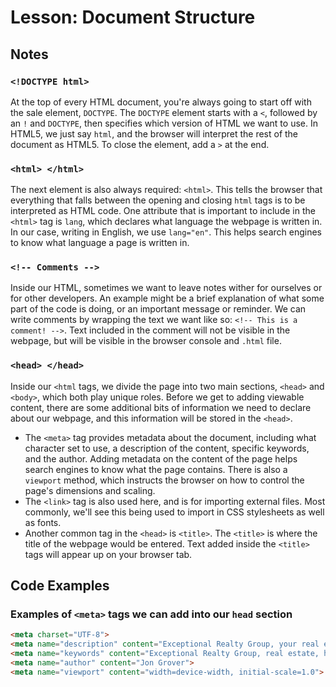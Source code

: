 # Lesson: Document Structure

## Notes

### `<!DOCTYPE html>`

At the top of every HTML document, you're always going to start off with the sale element, `DOCTYPE`. The `DOCTYPE` element starts with a `<`, followed by an `!` and `DOCTYPE`, then specifies which version of HTML we want to use. In HTML5, we just say `html`, and the browser will interpret the rest of the document as HTML5. To close the element, add a `>` at the end.

### `<html> </html>`

The next element is also always required: `<html>`. This tells the browser that everything that falls between the opening and closing `html` tags is to be interpreted as HTML code.
One attribute that is important to include in the `<html>` tag is `lang`, which declares what language the webpage is written in. In our case, writing in English, we use `lang="en"`. This helps search engines to know what language a page is written in.

### `<!-- Comments -->`

Inside our HTML, sometimes we want to leave notes wither for ourselves or for other developers. An example might be a brief explanation of what some part of the code is doing, or an important message or reminder. We can write comments by wrapping the text we want like so: `<!-- This is a comment! -->`. Text included in the comment will not be visible in the webpage, but will be visible in the browser console and `.html` file.

### `<head> </head>`

Inside our `<html` tags, we divide the page into two main sections, `<head>` and `<body>`, which both play unique roles. Before we get to adding viewable content, there are some additional bits of information we need to declare about our webpage, and this information will be stored in the `<head>`.

- The `<meta>` tag provides metadata about the document, including what character set to use, a description of the content, specific keywords, and the author. Adding metadata on the content of the page helps search engines to know what the page contains. There is also a `viewport` method, which instructs the browser on how to control the page's dimensions and scaling.
- The `<link>` tag is also used here, and is for importing external files. Most commonly, we'll see this being used to import in CSS stylesheets as well as fonts.
- Another common tag in the `<head>` is `<title>`. The `<title>` is where the title of the webpage would be entered. Text added inside the `<title>` tags will appear up on your browser tab.

## Code Examples

### Examples of `<meta>` tags we can add into our `head` section

```html
<meta charset="UTF-8">
<meta name="description" content="Exceptional Realty Group, your real estate agent for buying, selling, and renting throughout New York City">
<meta name="keywords" content="Exceptional Realty Group, real estate, houses, property">
<meta name="author" content="Jon Grover">
<meta name="viewport" content="width=device-width, initial-scale=1.0">
```